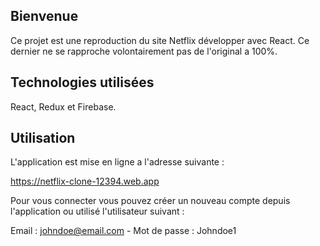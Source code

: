 ## Bienvenue

Ce projet est une reproduction du site Netflix développer avec React.
Ce dernier ne se rapproche volontairement pas de l'original a 100%.

## Technologies utilisées

React, Redux et Firebase.

## Utilisation

L'application est mise en ligne a l'adresse suivante :

https://netflix-clone-12394.web.app

Pour vous connecter vous pouvez créer un nouveau compte depuis l'application ou utilisé l'utilisateur suivant :

Email : johndoe@email.com - Mot de passe : Johndoe1
